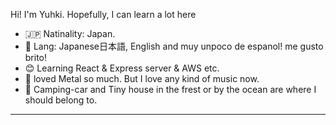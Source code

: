 Hi! I'm Yuhki. Hopefully, I can learn a lot here   
- :jp: Natinality: Japan. 
- :speech_balloon: Lang: Japanese日本語, English and muy unpoco de espanol! me gusto brito!
- :blush: Learning React & Express server & AWS etc.  
- :guitar: loved Metal so much. But I love any kind of music now.  
- :evergreen_tree: Camping-car and Tiny house in the frest or by the ocean are where I should belong to.
<hr>


